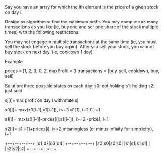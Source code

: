 Say you have an array for which the ith element is the price of a given stock on day i.

Design an algorithm to find the maximum profit. You may complete as many transactions as you like (ie, buy one and sell one share of the stock multiple times) with the following restrictions:

You may not engage in multiple transactions at the same time (ie, you must sell the stock before you buy again).
After you sell your stock, you cannot buy stock on next day. (ie, cooldown 1 day)

Example:

prices = [1, 2, 3, 0, 2]
maxProfit = 3
transactions = [buy, sell, cooldown, buy, sell]

Solution:
three possible states on each day:
s0: not holding
s1: holding
s2: just sold

sj[i]=max profit on day i with state sj

s0[i]=
max(s0[i-1],s2[i-1]), i>=3
s0[1], i=2
0, i=1

s1[i]=
max(s0[i-1]-prices[i],s1[i-1]), i>=2
-price1, i=1

s2[i]=
s1[i-1]+prices[i], i>=2
meaningless (or minus infinity for simplicity), i=1


+--+--+--+--+
|d1|d2|d3|d4|
+--+--+--+--+
|s0|s0|s0|s0|
|s1|s1|s1|s1|
|  |s2|s2|s2|
+--+--+--+--+